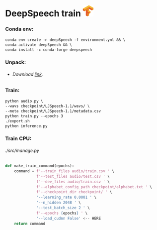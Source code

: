 DeepSpeech train ![](images/logo.png)
================
### Conda env:
```shell
conda env create -n deepSpeech -f environment.yml && \
conda activate deepSpeech && \
conda install -c conda-forge deepspeech
```
### Unpack:
- ###### Download [link](https://drive.google.com/file/d/1StbE-S2W-TH2_Y6Zg0f6BX3C52vRaKB_/view?usp=sharing).

### Train:
```shell
python audio.py \
--wavs checkpoint/LJSpeech-1.1/wavs/ \
--meta checkpoint/LJSpeech-1.1/metadata.csv
python train.py --epochs 3
./export.sh
python inference.py 
```
### Train CPU:
###### ./src/manage.py
```python
def make_train_command(epochs):
    command = f'--train_files audio/train.csv ' \
              f'--test_files audio/test.csv ' \
              f'--dev_files audio/train.csv ' \
              f'--alphabet_config_path checkpoint/alphabet.txt ' \
              f'--checkpoint_dir checkpoint/ ' \
              '--learning_rate 0.0001 ' \
              '--n_hidden 2048 ' \
              '--test_batch_size 2 ' \
              f'--epochs {epochs} ' \
              '--load_cudnn False' <-- HERE
    return command
```
